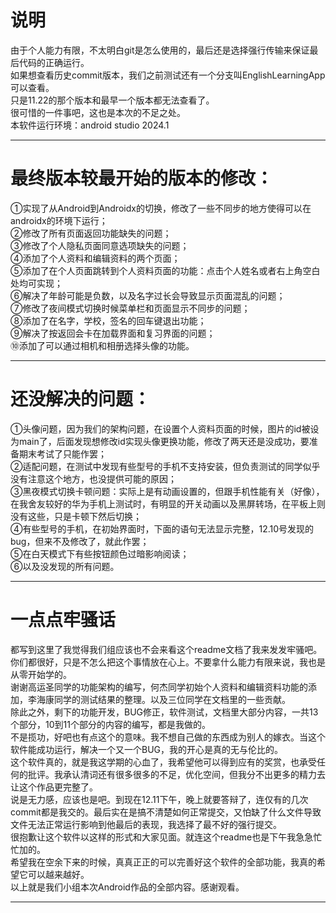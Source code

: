说明
=
由于个人能力有限，不太明白git是怎么使用的，最后还是选择强行传输来保证最后代码的正确运行。  
如果想查看历史commit版本，我们之前测试还有一个分支叫EnglishLearningApp可以查看。  
只是11.22的那个版本和最早一个版本都无法查看了。  
很可惜的一件事吧，这也是本次的不足之处。  
本软件运行环境：android studio 2024.1

----------

最终版本较最开始的版本的修改：  
=
①实现了从Android到Androidx的切换，修改了一些不同步的地方使得可以在androidx的环境下运行；  
②修改了所有页面返回功能缺失的问题；  
③修改了个人隐私页面同意选项缺失的问题；  
④添加了个人资料和编辑资料的两个页面；  
⑤添加了在个人页面跳转到个人资料页面的功能：点击个人姓名或者右上角空白处均可实现；  
⑥解决了年龄可能是负数，以及名字过长会导致显示页面混乱的问题；  
⑦修改了夜间模式切换时候菜单栏和页面显示不同步的问题；  
⑧添加了在名字，学校，签名的回车键退出功能；  
⑨解决了按返回会卡在加载界面和复习界面的问题；  
⑩添加了可以通过相机和相册选择头像的功能。 

----------

还没解决的问题：
=
①头像问题，因为我们的架构问题，在设置个人资料页面的时候，图片的id被设为main了，后面发现想修改id实现头像更换功能，修改了两天还是没成功，要准备期末考试了只能作罢；  
②适配问题，在测试中发现有些型号的手机不支持安装，但负责测试的同学似乎没有注意这个地方，也没提供可能的原因；  
③黑夜模式切换卡顿问题：实际上是有动画设置的，但跟手机性能有关（好像），在我舍友较好的华为手机上测试时，有明显的开关动画以及黑屏转场，在平板上则没有这些，只是卡顿下然后切换；   
④有些型号的手机，在初始界面时，下面的语句无法显示完整，12.10号发现的bug，但来不及修改了，就此作罢；  
⑤在白天模式下有些按钮颜色过暗影响阅读；  
⑥以及没发现的所有问题。

------------

一点点牢骚话
=
都写到这里了我觉得我们组应该也不会来看这个readme文档了我来发发牢骚吧。    
你们都很好，只是不怎么把这个事情放在心上。不要拿什么能力有限来说，我也是从零开始学的。    
谢谢高运圣同学的功能架构的编写，何杰同学初始个人资料和编辑资料功能的添加，李海康同学的测试结果的整理。以及三位同学在文档里的一些贡献。  
除此之外，剩下的功能开发，BUG修正，软件测试，文档里大部分内容，一共13个部分，10到11个部分的内容的编写，都是我做的。  
不是揽功，好吧也有点这个的意味。我不想自己做的东西成为别人的嫁衣。当这个软件能成功运行，解决一个又一个BUG，我的开心是真的无与伦比的。  
这个软件真的，就是我这学期的心血了，我希望他可以得到应有的奖赏，也承受任何的批评。我承认清词还有很多很多的不足，优化空间，但我分不出更多的精力去让这个作品更完整了。  
说是无力感，应该也是吧。到现在12.11下午，晚上就要答辩了，连仅有的几次commit都是我交的。最后实在是搞不清楚如何正常提交，又怕缺了什么文件导致文件无法正常运行影响到他最后的表现，我选择了最不好的强行提交。  
很抱歉让这个软件以这样的形式和大家见面。就连这个readme也是下午我急急忙忙加的。  
希望我在空余下来的时候，真真正正的可以完善好这个软件的全部功能，我真的希望它可以越来越好。  
以上就是我们小组本次Android作品的全部内容。感谢观看。  

------------
